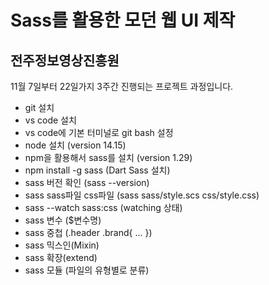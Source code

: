 # Sass를 활용한 모던 웹 UI 제작
## 전주정보영상진흥원

11월 7일부터 22일가지 3주간 진행되는 프로젝트 과정입니다.

- git 설치
- vs code 설치
- vs code에 기본 터미널로 git bash 설정
- node 설치 (version 14.15)
- npm을 활용해서 sass를 설치 (version 1.29)
- npm install -g sass (Dart Sass 설치)
- sass 버전 확인 (sass --version)
- sass sass파일 css파일 (sass sass/style.scs css/style.css)
- sass --watch sass:css (watching 상태)
- sass 변수 ($변수명)
- sass 중첩 (.header .brand{ ... })
- sass 믹스인(Mixin)
- sass 확장(extend)
- sass 모듈 (파일의 유형별로 분류)